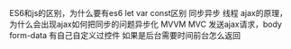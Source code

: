 ES6和js的区别，为什么要有es6
let var const区别
同步异步 线程
ajax的原理，为什么会出现ajax如何把同步的问题异步化
MVVM MVC
发送ajax请求，body form-data
有自己自定义过控件
如果是后台需要时间前台怎么返回